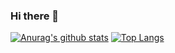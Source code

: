 ### Hi there 👋

[![Anurag's github stats](https://github-readme-stats.vercel.app/api?username=kzk-maeda&show_icons=true&theme=radical)](https://github.com/anuraghazra/github-readme-stats)
[![Top Langs](https://github-readme-stats.vercel.app/api/top-langs/?username=kzk-maeda&layout=compact&theme=radical)](https://github.com/anuraghazra/github-readme-stats)

<!--
**kzk-maeda/kzk-maeda** is a ✨ _special_ ✨ repository because its `README.md` (this file) appears on your GitHub profile.

Here are some ideas to get you started:

- 🔭 I’m currently working on ...
- 🌱 I’m currently learning ...
- 👯 I’m looking to collaborate on ...
- 🤔 I’m looking for help with ...
- 💬 Ask me about ...
- 📫 How to reach me: ...
- 😄 Pronouns: ...
- ⚡ Fun fact: ...
-->
